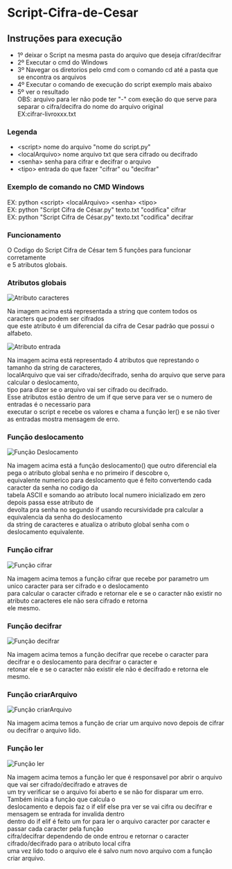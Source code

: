 # Script-Cifra-de-Cesar

## Instruções para execução

- 1º deixar o Script na mesma pasta do arquivo que deseja cifrar/decifrar
- 2º Executar o cmd do Windows
- 3º Navegar os diretorios pelo cmd com o comando cd até a pasta que se encontra os arquivos
- 4º Executar o comando de execução do script exemplo mais abaixo
- 5º ver o resultado
<br>OBS: arquivo para ler não pode ter "-" com exeção do que serve para separar o cifra/decifra do nome do arquivo original
<br>EX:cifrar-livroxxx.txt
### Legenda

- <script\> nome do arquivo "nome do script.py" 
- <localArquivo\> nome arquivo txt que sera cifrado ou decifrado
- <senha\> senha para cifrar e decifrar o arquivo
- <tipo\> entrada do que fazer "cifrar" ou "decifrar"

### Exemplo de comando no CMD Windows

EX: python <script\> <localArquivo\> <senha\> <tipo\>
<br>
EX: python "Script Cifra de César.py" texto.txt "codifica" cifrar
<br>
EX: python "Script Cifra de César.py" texto.txt "codifica" decifrar

### Funcionamento 

O Codigo do Script Cifra de César tem 5 funções para funcionar corretamente 
<br> e 5 atributos globais.
<br> 
### Atributos globais
![Atributo caracteres](https://user-images.githubusercontent.com/24362264/206929595-20827bb3-dd02-46f7-a089-17351270f65f.PNG)

Na imagem acima está representada a string que contem todos os caracters que podem ser cifrados
<br>que este atributo é um diferencial da cifra de Cesar padrão que possui o alfabeto.

![Atributo entrada](https://user-images.githubusercontent.com/24362264/206929643-43454251-4901-46ba-80cb-c2ebfe6d3e2b.PNG)

Na imagem acima está representado 4 atributos que represtando o tamanho da string de caracteres, 
<br>localArquivo que vai ser cifrado/decifrado, senha do arquivo que serve para calcular o deslocamento,
<br>tipo para dizer se o arquivo vai ser cifrado ou decifrado.
<br>Esse atributos estão dentro de um if que serve para ver se o numero de entradas é o necessario para
<br>executar o script e recebe os valores e chama a função ler() e se não tiver as entradas mostra mensagem de erro.

### Função deslocamento

![Função Deslocamento](https://user-images.githubusercontent.com/24362264/206931084-3da30b03-d20a-48b3-9445-8506b2be50f1.PNG)

Na imagem acima está a função deslocamento() que outro diferencial ela pega o atributo global senha e no primeiro if descobre o,
<br>equivalente numerico para deslocamento que é feito convertendo cada caracter da senha no codigo da
<br>tabela ASCII e somando ao atributo local numero inicializado em zero depois passa esse atributo de 
<br>devolta pra senha no segundo if usando recursividade pra calcular a equivalencia da senha do deslocamento
<br>da string de caracteres e atualiza o atributo global senha com o deslocamento equivalente.

### Função cifrar

![Função cifrar](https://user-images.githubusercontent.com/24362264/206931798-acae1269-4702-4348-97f3-434da31258b3.PNG)

Na imagem acima temos a função cifrar que recebe por parametro um unico caracter para ser cifrado e o deslocamento
<br>para calcular o caracter cifrado e retornar ele e se o caracter não existir no atributo caracteres ele não sera cifrado e retorna
<br> ele mesmo.

### Função decifrar

![Função decifrar](https://user-images.githubusercontent.com/24362264/206932087-bcf678b4-983e-4227-813e-0dd89aa6937c.PNG)

Na imagem acima temos a função decifrar que recebe o caracter para decifrar e o deslocamento para decifrar o caracter e
<br> retonar ele e se o caracter não existir ele não é decifrado e retorna ele mesmo.

### Função criarArquivo

![Função criarArquivo](https://user-images.githubusercontent.com/24362264/206932407-0cb20aa0-bfb5-459d-b66f-2802e147b0fd.PNG)

Na imagem acima temos a função de criar um arquivo novo depois de cifrar ou decifrar o arquivo lido.

### Função ler

![Função ler](https://user-images.githubusercontent.com/24362264/206932474-9355d493-f5b9-4681-94e0-2531654efc20.PNG)

Na imagem acima temos a função ler que é responsavel por abrir o arquivo que vai ser cifrado/decifrado e atraves de
<br> um try verificar se o arquivo foi aberto e se não for disparar um erro. Também inicia a função que calcula o
<br>deslocamento e depois faz o if elif else pra ver se vai cifra ou decifrar e mensagem se entrada for invalida dentro
<br> dentro do if elif é feito um for para ler o arquivo caracter por caracter e passar cada caracter pela função
<br>cifra/decifrar dependendo de onde entrou e retornar o caracter cifrado/decifrado para o atributo local cifra
<br>uma vez lido todo o arquivo ele é salvo num novo arquivo com a função criar arquivo.
